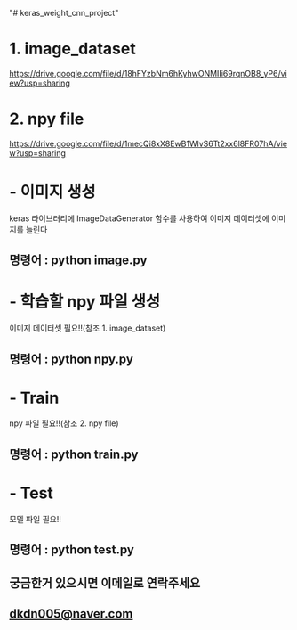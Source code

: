 "# keras_weight_cnn_project" 

# 1. image_dataset
https://drive.google.com/file/d/18hFYzbNm6hKyhwONMIIi69rqnOB8_yP6/view?usp=sharing

# 2. npy file
https://drive.google.com/file/d/1mecQi8xX8EwB1WlvS6Tt2xx6l8FR07hA/view?usp=sharing

# - 이미지 생성

keras 라이브러리에 ImageDataGenerator 함수를 사용하여 이미지 데이터셋에 이미지를 늘린다

## 명령어 : python image.py

# - 학습할 npy 파일 생성

이미지 데이터셋 필요!!(참조 1. image_dataset)

## 명령어 : python npy.py

# - Train

npy 파일 필요!!(참조 2. npy file)

## 명령어 : python train.py

# - Test

모델 파일 필요!!

## 명령어 : python test.py

## 궁금한거 있으시면 이메일로 연락주세요

## dkdn005@naver.com
